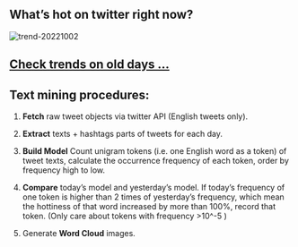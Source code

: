## What’s hot on twitter right now?

![trend-20221002][wordcloud]

[wordcloud]: https://raw.githubusercontent.com/xdqc/tweet-trend-everyday/master/word-cloud/trend-20221002.png?token=AF5V4P7ADR6KQBZ4CEDTNIK6AXRMU "trend-20221002"

## [Check trends on old days ...](https://github.com/xdqc/tweet-trend-everyday/tree/master/word-cloud)

## Text mining procedures:

1. **Fetch** raw tweet objects via twitter API (English tweets only).

2. **Extract** texts + hashtags parts of tweets for each day.

3. **Build Model** Count unigram tokens (i.e. one English word as a token) of tweet texts, calculate the occurrence frequency of each token, order by frequency high to low.

4. **Compare** today’s model and yesterday’s model. If today’s frequency of one token is higher than 2 times of yesterday’s frequency, which mean the hottiness of that word increased by more than 100%, record that token. (Only care about tokens with frequency >10^-5 )

5. Generate **Word Cloud** images.
